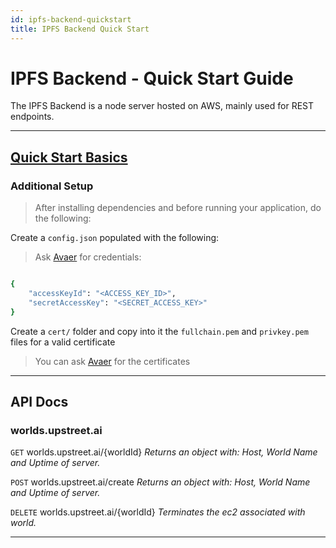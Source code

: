 ```yaml
---
id: ipfs-backend-quickstart
title: IPFS Backend Quick Start
---
```


# IPFS Backend - Quick Start Guide

The IPFS Backend is a node server hosted on AWS, mainly used for REST endpoints.

---

## [Quick Start Basics](../quick-start-basics)

### Additional Setup

> After installing dependencies and before running your application, do the following:

Create a `config.json` populated with the following:
>Ask [Avaer](https://github.com/avaer) for credentials:

```bash

{
    "accessKeyId": "<ACCESS_KEY_ID>",
    "secretAccessKey": "<SECRET_ACCESS_KEY>"
}

```
Create a  `cert/`  folder and copy into it the `fullchain.pem`  and  `privkey.pem` files for a valid certificate
>You can ask [Avaer](https://github.com/avaer) for the certificates

---


## API Docs

### worlds.upstreet.ai

`GET` worlds.upstreet.ai/{worldId}
*Returns an object with: Host, World Name and Uptime of server.*

`POST` worlds.upstreet.ai/create
*Returns an object with: Host, World Name and Uptime of server.*

`DELETE` worlds.upstreet.ai/{worldId}
*Terminates the ec2 associated with world.*

---

<!-- for internal docs only

## How to Deploy New `world-server` code.

1. Make sure your `dialog` repo changes are commited to the `dialog/worlds` branch.
2. Go to `world-server` repo and bump the `package.json` version number. (this triggers the GH action to execute and create a new release, it will pull `dialog/worlds`)
3. After the GH action is done, copy the hash of the release and paste it into `exokit-backend/routes/worlds.js` in the `updateZipFile()` fetch url.
4. SSH into `exokit-backend` EC2 server (can get the IP from AWS dashboard), and delete the `world-server.zip` file. (it exists inside `~/exokit-backend/`)
5. `npm run start` inside of `exokit-backend`. (this will start a forever process and start downloading the new ZIP file from the Github release.
6. After it is done, verify the logs. (`sudo forever list`, `sudo forever logs [index]`) The server is up and running and will create new world-servers with the fresh codebase.

P.S. To truly wipe the old servers and start fresh, you need to login to AWS and terminate the old world servers OR you can use the DELETE API for worlds. -->